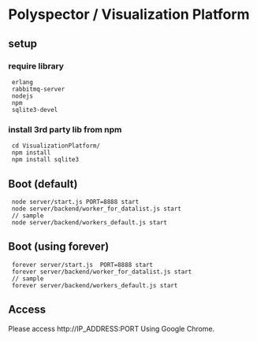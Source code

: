# Polyspector / Visualization Platform

## setup
### require  library
```
 erlang
 rabbitmq-server
 nodejs
 npm
 sqlite3-devel
```

### install 3rd party lib from npm
```
 cd VisualizationPlatform/
 npm install
 npm install sqlite3
```

## Boot (default)
```
 node server/start.js PORT=8888 start 
 node server/backend/worker_for_datalist.js start 
 // sample
 node server/backend/workers_default.js start
```
## Boot (using forever)
```
 forever server/start.js  PORT=8888 start 
 forever server/backend/worker_for_datalist.js start 
 // sample
 forever server/backend/workers_default.js start 
```
## Access
  Please access http://IP_ADDRESS:PORT Using Google Chrome.
